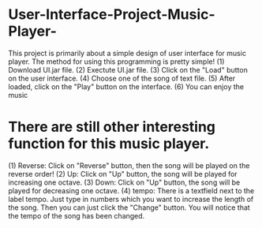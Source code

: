 # User-Interface-Project-Music-Player-
This project is primarily about a simple design of user interface for music player.
The method for using this programming is pretty simple!
(1) Download UI.jar file.
(2) Exectute UI.jar file.
(3) Click on the "Load" button on the user interface.
(4) Choose one of the song of text file.
(5) After loaded, click on the "Play" button on the interface.
(6) You can enjoy the music

# There are still other interesting function for this music player.
(1) Reverse: Click on "Reverse" button, then the song will be played on the reverse order!
(2) Up: Click on "Up" button, the song will be played for increasing one octave.
(3) Down: Click on "Up" button, the song will be played for decreasing one octave.
(4) tempo: There is a textfield next to the label tempo. Just type in numbers which you want to increase the length of the song.
Then you can just click the "Change" button. You will notice that the tempo of the song has been changed.
